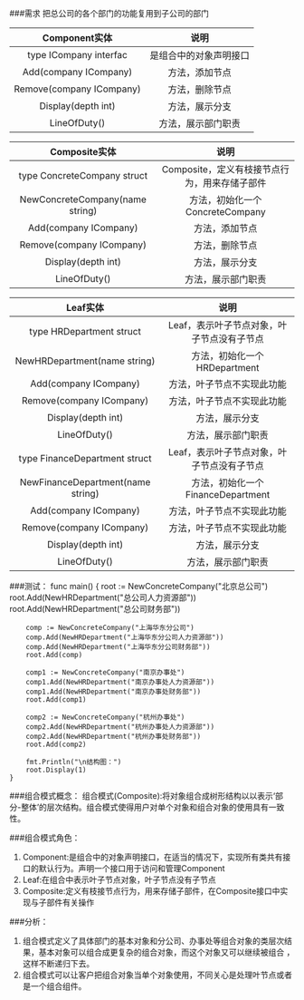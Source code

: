 ###需求
把总公司的各个部门的功能复用到子公司的部门

Component实体 | 说明
:---: | :---:
type ICompany interfac | 是组合中的对象声明接口
Add(company ICompany) | 方法，添加节点
Remove(company ICompany) | 方法，删除节点
Display(depth int) | 方法，展示分支
LineOfDuty() | 方法，展示部门职责

Composite实体 | 说明
:---: | :---:
type ConcreteCompany struct | Composite，定义有枝接节点行为，用来存储子部件
NewConcreteCompany(name string) | 方法，初始化一个ConcreteCompany
Add(company ICompany) | 方法，添加节点
Remove(company ICompany) | 方法，删除节点
Display(depth int) | 方法，展示分支
LineOfDuty() | 方法，展示部门职责

Leaf实体 | 说明
:---: | :---:
type HRDepartment struct | Leaf，表示叶子节点对象，叶子节点没有子节点
NewHRDepartment(name string) | 方法，初始化一个HRDepartment
Add(company ICompany) | 方法，叶子节点不实现此功能
Remove(company ICompany) | 方法，叶子节点不实现此功能
Display(depth int) | 方法，展示分支
LineOfDuty() | 方法，展示部门职责
type FinanceDepartment struct | Leaf，表示叶子节点对象，叶子节点没有子节点
NewFinanceDepartment(name string) | 方法，初始化一个FinanceDepartment
Add(company ICompany) | 方法，叶子节点不实现此功能
Remove(company ICompany) | 方法，叶子节点不实现此功能
Display(depth int) | 方法，展示分支
LineOfDuty() | 方法，展示部门职责


###测试：
    func main()  {
        root := NewConcreteCompany("北京总公司")
        root.Add(NewHRDepartment("总公司人力资源部"))
        root.Add(NewHRDepartment("总公司财务部"))
    
        comp := NewConcreteCompany("上海华东分公司")
        comp.Add(NewHRDepartment("上海华东分公司人力资源部"))
        comp.Add(NewHRDepartment("上海华东分公司财务部"))
        root.Add(comp)
    
        comp1 := NewConcreteCompany("南京办事处")
        comp1.Add(NewHRDepartment("南京办事处人力资源部"))
        comp1.Add(NewHRDepartment("南京办事处财务部"))
        root.Add(comp1)
    
        comp2 := NewConcreteCompany("杭州办事处")
        comp2.Add(NewHRDepartment("杭州办事处人力资源部"))
        comp2.Add(NewHRDepartment("杭州办事处财务部"))
        root.Add(comp2)
    
        fmt.Println("\n结构图：")
        root.Display(1)
    }

###组合模式概念：
组合模式(Composite):将对象组合成树形结构以以表示‘部分-整体’的层次结构。组合模式使得用户对单个对象和组合对象的使用具有一致性。

###组合模式角色：
1. Component:是组合中的对象声明接口，在适当的情况下，实现所有类共有接口的默认行为。声明一个接口用于访问和管理Component
2. Leaf:在组合中表示叶子节点对象，叶子节点没有子节点
3. Composite:定义有枝接节点行为，用来存储子部件，在Composite接口中实现与子部件有关操作
  

###分析：
1. 组合模式定义了具体部门的基本对象和分公司、办事处等组合对象的类层次结果，基本对象可以组合成更复杂的组合对象，而这个对象又可以继续被组合
，这样不断递归下去。
2. 组合模式可以让客户把组合对象当单个对象使用，不同关心是处理叶节点或者是一个组合组件。

